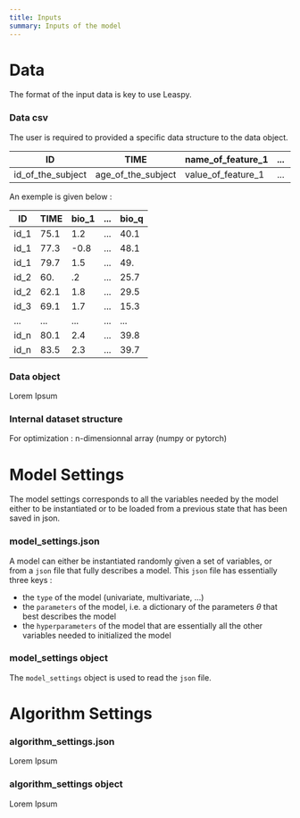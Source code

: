```yaml
---
title: Inputs
summary: Inputs of the model
---
```


# Data

The format of the input data is key to use Leaspy.

### Data csv

The user is required to provided a specific data structure to the data object.

| ID | TIME | name_of_feature_1 | ... | name_of_feature_m |
| ------------ | ------------- | ------------ | ------------ | ------------ |
| id_of_the_subject | age_of_the_subject | value_of_feature_1 | ... | value_of_feature_m |

An exemple is given below :

| ID | TIME | bio_1 | ... | bio_q |
| ------------ | ------------- | ------------ | ------------ | ------------ |
| id_1 | 75.1  | 1.2 | ... | 40.1 |
| id_1 | 77.3  | -0.8 | ... | 48.1 |
| id_1 | 79.7  | 1.5 | ... | 49. |
| id_2 | 60.  | .2 | ... | 25.7 |
| id_2 | 62.1  | 1.8 | ... | 29.5 |
| id_3 | 69.1  | 1.7 | ... | 15.3 |
| ...  | ... | ... | ... | ... |
| id_n | 80.1  | 2.4 | ... | 39.8 | 
| id_n | 83.5  | 2.3 | ... | 39.7 | 

### Data object

Lorem Ipsum

### Internal dataset structure

For optimization : n-dimensionnal array (numpy or pytorch)


# Model Settings

The model settings corresponds to all the variables needed by the model either to be instantiated or to be loaded from a previous state that has been saved in json.

### model_settings.json

A model can either be instantiated randomly given a set of variables, or from a `json` file that fully describes a model.
This `json` file has essentially three keys :

- the `type` of the model (univariate, multivariate, ...)
- the `parameters` of the model, i.e. a dictionary of the parameters $\theta$ that best describes the model
- the `hyperparameters` of the model that are essentially all the other variables needed to initialized the model

### model_settings object

The `model_settings` object is used to read the `json` file.


# Algorithm Settings

### algorithm_settings.json

Lorem Ipsum

### algorithm_settings object

Lorem Ipsum

